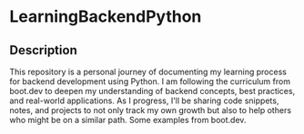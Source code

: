 # LearningBackendPython

## Description
This repository is a personal journey of documenting my learning process for backend development using Python. 
I am following the curriculum from boot.dev to deepen my understanding of backend concepts, best practices, and real-world applications. 
As I progress, I'll be sharing code snippets, notes, and projects to not only track my own growth but also to help others who might be on a similar path. Some examples from boot.dev.
